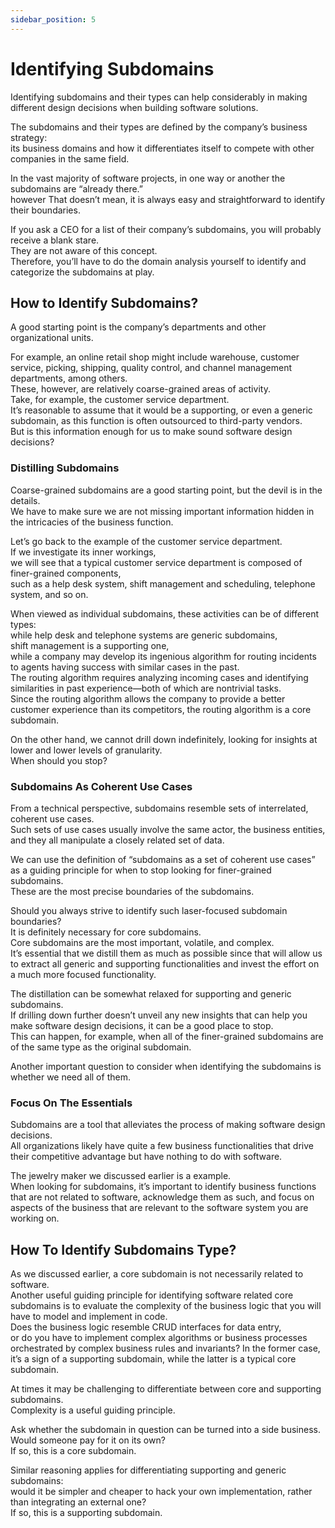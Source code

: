 ```yaml
---
sidebar_position: 5
---
```


# Identifying Subdomains

Identifying subdomains and their types can help considerably in making different design decisions when building software solutions.

The subdomains and their types are defined by the company’s business strategy:  
its business domains and how it differentiates itself to compete with other companies in the same field.

In the vast majority of software projects, in one way or another the subdomains are “already there.”  
however That doesn’t mean, it is always easy and straightforward to identify their boundaries.

If you ask a CEO for a list of their company’s subdomains, you will probably receive a blank stare.  
They are not aware of this concept.  
Therefore, you’ll have to do the domain analysis yourself to identify and categorize the subdomains at play.

## How to Identify Subdomains?

A good starting point is the company’s departments and other organizational units.

For example, an online retail shop might include warehouse, customer service, picking, shipping, quality control, and channel management departments, among others.  
These, however, are relatively coarse-grained areas of activity.  
Take, for example, the customer service department.  
It’s reasonable to assume that it would be a supporting, or even a generic subdomain, as this function is often outsourced to third-party vendors.  
But is this information enough for us to make sound software design decisions?

### Distilling Subdomains

Coarse-grained subdomains are a good starting point, but the devil is in the details.  
We have to make sure we are not missing important information hidden in the intricacies of the business function.

Let’s go back to the example of the customer service department.  
If we investigate its inner workings,  
we will see that a typical customer service department is composed of finer-grained components,  
such as a help desk system, shift management and scheduling, telephone system, and so on.

When viewed as individual subdomains, these activities can be of different types:  
while help desk and telephone systems are generic subdomains,  
shift management is a supporting one,  
while a company may develop its ingenious algorithm for routing incidents to agents having success with similar cases in the past.  
The routing algorithm requires analyzing incoming cases and identifying similarities in past experience—both of which are nontrivial tasks.  
Since the routing algorithm allows the company to provide a better customer experience than its competitors, the routing algorithm is a core subdomain.

On the other hand, we cannot drill down indefinitely, looking for insights at lower and lower levels of granularity.  
When should you stop?

### Subdomains As Coherent Use Cases

From a technical perspective, subdomains resemble sets of interrelated, coherent use cases.  
Such sets of use cases usually involve the same actor, the business entities, and they all manipulate a closely related set of data.

We can use the definition of “subdomains as a set of coherent use cases” as a guiding principle for when to stop looking for finer-grained subdomains.  
These are the most precise boundaries of the subdomains.

Should you always strive to identify such laser-focused subdomain boundaries?  
It is definitely necessary for core subdomains.  
Core subdomains are the most important, volatile, and complex.  
It’s essential that we distill them as much as possible since that will allow us to extract all generic and supporting functionalities and invest the effort on a much more focused functionality.

The distillation can be somewhat relaxed for supporting and generic subdomains.  
If drilling down further doesn’t unveil any new insights that can help you make software design decisions, it can be a good place to stop.  
This can happen, for example, when all of the finer-grained subdomains are of the same type as the original subdomain.

Another important question to consider when identifying the subdomains is whether
we need all of them.

### Focus On The Essentials

Subdomains are a tool that alleviates the process of making software design decisions.  
All organizations likely have quite a few business functionalities that drive their competitive advantage but have nothing to do with software.

The jewelry maker we discussed earlier is a example.  
When looking for subdomains, it’s important to identify business functions that are not related to software, acknowledge them as such, and focus on aspects of the business that are relevant to the software system you are working on.

## How To Identify Subdomains Type?

As we discussed earlier, a core subdomain is not necessarily related to software.  
Another useful guiding principle for identifying software related core subdomains is to evaluate the complexity of the business logic that you will have to model and implement in code.  
Does the business logic resemble CRUD interfaces for data entry,  
or do you have to implement complex algorithms or business processes orchestrated by complex business rules and invariants?
In the former case, it’s a sign of a supporting subdomain, while the latter is a typical core subdomain.

At times it may be challenging to differentiate between core and supporting subdomains.  
Complexity is a useful guiding principle.

Ask whether the subdomain in question can be turned into a side business.  
Would someone pay for it on its own?  
If so, this is a core subdomain.

Similar reasoning applies for differentiating supporting and generic subdomains:  
would it be simpler and cheaper to hack your own implementation, rather than integrating an external one?  
If so, this is a supporting subdomain.
